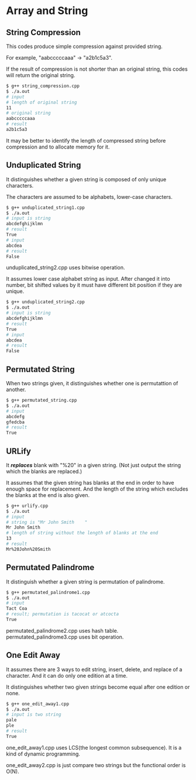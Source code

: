 # Array and String

## String Compression

This codes produce simple compression against provided string.

For example, "aabcccccaaa" -> "a2b1c5a3".

If the result of compression is not shorter than an original string,
this codes will return the original string.

```bash
$ g++ string_compression.cpp
$ ./a.out
# input
# length of original string
11
# original string
aabcccccaaa
# result
a2b1c5a3
```

It may be better to identify the length of compressed string before compression and to allocate memory for it.

## Unduplicated String

It distinguishes whether a given string is composed of only unique characters.

The characters are assumed to be alphabets, lower-case characters.

```bash
$ g++ unduplicated_string1.cpp
$ ./a.out
# input is string
abcdefghijklmn
# result
True
# input
abcdea
# result
False
```

unduplicated_string2.cpp uses bitwise operation.

It assumes lower case alphabet string as input.
After changed it into number, bit shifted values by it must have different bit position if they are unique.

```bash
$ g++ unduplicated_string2.cpp
$ ./a.out
# input is string
abcdefghijklmn
# result
True
# input
abcdea
# result
False
```

## Permutated String

When two strings given, it distinguishes whether one is permutattion of another.

```bash
$ g++ permutated_string.cpp
$ ./a.out
# input
abcdefg
gfedcba
# result
True
```

## URLify

It **_replaces_** blank with "%20" in a given string.
(Not just output the string which the blanks are replaced.)

It assumes that the given string has blanks at the end in order to have enough space for replacement.
And the length of the string which excludes the blanks at the end is also given.

```bash
$ g++ urlify.cpp
$ ./a.out
# input
# string is "Mr John Smith    "
Mr John Smith
# length of string without the length of blanks at the end
13
# result
Mr%20John%20Smith
```

## Permutated Palindrome

It distinguish whether a given string is permutation of palindrome.

```bash
$ g++ permutated_palindrome1.cpp
$ ./a.out
# input
Tact Coa
# result; permutation is tacocat or atcocta
True
```

permutated_palindrome2.cpp uses hash table.
permutated_palindrome3.cpp uses bit operation.

## One Edit Away

It assumes there are 3 ways to edit string, insert, delete, and replace of a character.
And it can do only one edition at a time.

It distinguishes whether two given strings become equal after one edition or none.

```bash
$ g++ one_edit_away1.cpp
$ ./a.out
# input is two string
pale
ple
# result
True
```

one_edit_away1.cpp uses LCS(the longest common subsequence).
It is a kind of dynamic programming.

one_edit_away2.cpp is just compare two strings but the functional order is O(N).

